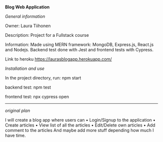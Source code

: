 **Blog Web Application**

*General information*

Owner: Laura Tiihonen

Description: Project for a Fullstack course

Information: Made using MERN framework: MongoDB, Express.js, React.js and Nodejs. Backend test done with Jest and frontend tests with Cypress.

Link to heroku https://laurasblogapp.herokuapp.com/

*Installation and use*

In the project directory, run:
npm start

backend test:
npm test

frontend test:
npx cypress open

-----

*original plan*

I will create a blog app where users can
• Login/Signup to the application
• Create articles
• View list of all the articles
• Edit/Delete own articles
• Add comment to the articles
And maybe add more stuff depending how much I have time.
